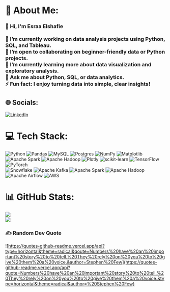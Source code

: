 # 💫 About Me:
### 👋 Hi, I'm Esraa Elshafie <br><br>🔭 I’m currently working on data analysis projects using Python, SQL, and Tableau.  <br>👯 I’m open to collaborating on beginner-friendly data or Python projects.  <br>🌱 I’m currently learning more about data visualization and exploratory analysis.  <br>💬 Ask me about Python, SQL, or data analytics.  <br>⚡ Fun fact: I enjoy turning data into simple, clear insights!<br>


## 🌐 Socials:
[![LinkedIn](https://img.shields.io/badge/LinkedIn-%230077B5.svg?logo=linkedin&logoColor=white)](https://linkedin.com/in/esraa-elshafie-253162165/) 

# 💻 Tech Stack:
![Python](https://img.shields.io/badge/python-3670A0?style=flat-square&logo=python&logoColor=ffdd54)
![Pandas](https://img.shields.io/badge/pandas-%23150458.svg?style=flat-square&logo=pandas&logoColor=white)
![MySQL](https://img.shields.io/badge/mysql-4479A1.svg?style=flat-square&logo=mysql&logoColor=white) 
![Postgres](https://img.shields.io/badge/postgres-%23316192.svg?style=flat-square&logo=postgresql&logoColor=white) 
![NumPy](https://img.shields.io/badge/numpy-%23013243.svg?style=flat-square&logo=numpy&logoColor=white) 
![Matplotlib](https://img.shields.io/badge/Matplotlib-%23ffffff.svg?style=flat-square&logo=Matplotlib&logoColor=black) <br>
![Apache Spark](https://img.shields.io/badge/Apache%20Spark-FDEE21?style=flat-square&logo=apachespark&logoColor=black) 
![Apache Hadoop](https://img.shields.io/badge/Apache%20Hadoop-66CCFF?style=flat-square&logo=apachehadoop&logoColor=black) 
![Plotly](https://img.shields.io/badge/Plotly-%233F4F75.svg?style=flat-square&logo=plotly&logoColor=white) 
![scikit-learn](https://img.shields.io/badge/scikit--learn-%23F7931E.svg?style=flat-square&logo=scikit-learn&logoColor=white) 
![TensorFlow](https://img.shields.io/badge/TensorFlow-%23FF6F00.svg?style=flat-square&logo=TensorFlow&logoColor=white) 
![PyTorch](https://img.shields.io/badge/PyTorch-%23EE4C2C.svg?style=flat-square&logo=PyTorch&logoColor=white) <br>
![Snowflake](https://img.shields.io/badge/snowflake-%2329B5E8.svg?style=flat-square&logo=snowflake&logoColor=white) 
![Apache Kafka](https://img.shields.io/badge/Apache%20Kafka-000?style=flat-square&logo=apachekafka) 
![Apache Spark](https://img.shields.io/badge/Apache%20Spark-FDEE21?style=flat-square&logo=apachespark&logoColor=black)
![Apache Hadoop](https://img.shields.io/badge/Apache%20Hadoop-66CCFF?style=flat-square&logo=apachehadoop&logoColor=black) 
![Apache Airflow](https://img.shields.io/badge/Apache%20Airflow-017CEE?style=flat-square&logo=Apache%20Airflow&logoColor=white)
![AWS](https://img.shields.io/badge/AWS-%23FF9900.svg?style=flat-square&logo=amazon-aws&logoColor=white) 

# 📊 GitHub Stats:
![](https://github-readme-stats.vercel.app/api?username=esraashafie&theme=radical&hide_border=false&include_all_commits=false&count_private=false)<br/>
![](https://nirzak-streak-stats.vercel.app/?user=esraashafie&theme=radical&hide_border=false)<br/>

### ✍️ Random Dev Quote
![https://quotes-github-readme.vercel.app/api?type=horizontal&theme=radical&qoute=Numbers%20have%20an%20important%20story%20to%20tell.%20They%20rely%20on%20you%20to%20give%20them%20a%20voice.&author=Stephen%20Few](https://quotes-github-readme.vercel.app/api?quote=Numbers%20have%20an%20important%20story%20to%20tell.%20They%20rely%20on%20you%20to%20give%20them%20a%20voice.&type=horizontal&theme=radical&author=%20Stephen%20Few)
